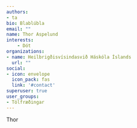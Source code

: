 ```yaml
---
authors:
- ta
bio: Blablúbla
email: ""
name: Thor Aspelund
interests:
    - Dót
organizations:
- name: Heilbrigðisvísindasvið Háskóla Íslands
  url: ""
social:
- icon: envelope
  icon_pack: fas
  link: '#contact'
superuser: true
user_groups:
- Tölfræðingar
---
```


Thor

